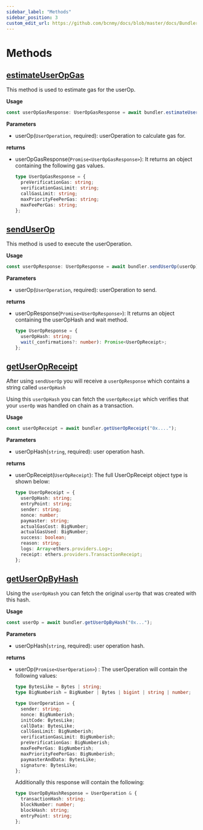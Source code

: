 ```yaml
---
sidebar_label: "Methods"
sidebar_position: 3
custom_edit_url: https://github.com/bcnmy/docs/blob/master/docs/Bundler/integration.mdx
---
```


# Methods

## [estimateUserOpGas](https://bcnmy.github.io/biconomy-client-sdk/classes/Bundler.html#estimateUserOpGas)
This method is used to estimate gas for the userOp.

**Usage**
```ts
const userOpGasResponse: UserOpGasResponse = await bundler.estimateUserOpGas(userOp);
```
**Parameters**

- userOp(`UserOperation`, required): userOperation to calculate gas for.

**returns**

- userOpGasResponse(`Promise<UserOpGasResponse>`): It returns an object containing the following gas values.

  ```ts
  type UserOpGasResponse = {
    preVerificationGas: string;
    verificationGasLimit: string;
    callGasLimit: string;
    maxPriorityFeePerGas: string;
    maxFeePerGas: string;
  };
  ```


## [sendUserOp](https://bcnmy.github.io/biconomy-client-sdk/classes/Bundler.html#sendUserOp)

This method is used to execute the userOperation.

**Usage**
```ts
const userOpResponse: UserOpResponse = await bundler.sendUserOp(userOp);
```
**Parameters**

- userOp(`UserOperation`, required): userOperation to send.

**returns**

- userOpResponse(`Promise<UserOpResponse>`): It returns an object containing the userOpHash and wait method.

  ```ts
  type UserOpResponse = {
    userOpHash: string;
    wait(_confirmations?: number): Promise<UserOpReceipt>;
  };
  ```

## [getUserOpReceipt](https://bcnmy.github.io/biconomy-client-sdk/classes/Bundler.html#getUserOpReceipt)

After using `sendUserOp` you will receive a `userOpResponse` which contains a string called `userOpHash`

Using this `userOpHash` you can fetch the `userOpReceipt` which verifies that your `userOp` was handled on chain as a transaction.

**Usage**

```ts
const userOpReceipt = await bundler.getUserOpReceipt("0x....");
```

**Parameters**

- userOpHash(`string`, required): user operation hash.

**returns**

- userOpReceipt(`UserOpReceipt`): The full UserOpReceipt object type is shown below:

  ```ts
  type UserOpReceipt = {
    userOpHash: string;
    entryPoint: string;
    sender: string;
    nonce: number;
    paymaster: string;
    actualGasCost: BigNumber;
    actualGasUsed: BigNumber;
    success: boolean;
    reason: string;
    logs: Array<ethers.providers.Log>;
    receipt: ethers.providers.TransactionReceipt;
  };
  ```

## [getUserOpByHash](https://bcnmy.github.io/biconomy-client-sdk/classes/Bundler.html#getUserOpByHash)

Using the `userOpHash` you can fetch the original `userOp` that was created with this hash.

**Usage**

```ts
const userOp = await bundler.getUserOpByHash("0x...");
```

**Parameters**

- userOpHash(`string`, required): user operation hash.

**returns**
- userOp(`Promise<UserOperation>`) : The userOperation will contain the following values:

  ```ts
  type BytesLike = Bytes | string;
  type BigNumberish = BigNumber | Bytes | bigint | string | number;

  type UserOperation = {
    sender: string;
    nonce: BigNumberish;
    initCode: BytesLike;
    callData: BytesLike;
    callGasLimit: BigNumberish;
    verificationGasLimit: BigNumberish;
    preVerificationGas: BigNumberish;
    maxFeePerGas: BigNumberish;
    maxPriorityFeePerGas: BigNumberish;
    paymasterAndData: BytesLike;
    signature: BytesLike;
  };
  ```

  Additionally this response will contain the following:

  ```ts
  type UserOpByHashResponse = UserOperation & {
    transactionHash: string;
    blockNumber: number;
    blockHash: string;
    entryPoint: string;
  };
  ```

